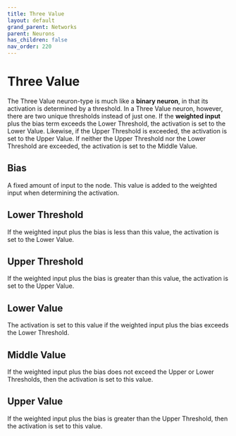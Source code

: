 ```yaml
---
title: Three Value
layout: default
grand_parent: Networks
parent: Neurons
has_children: false
nav_order: 220
---
```


# Three Value

The Three Value neuron-type is much like a **binary neuron**, in that its activation is determined by a threshold. In a Three Value neuron, however, there are two unique thresholds instead of just one. If the **weighted input** plus the bias term exceeds the Lower Threshold, the activation is set to the Lower Value. Likewise, if the Upper Threshold is exceeded, the activation is set to the Upper Value. If neither the Upper Threshold nor the Lower Threshold are exceeded, the activation is set to the Middle Value.

## Bias

A fixed amount of input to the node. This value is added to the weighted input when determining the activation.

## Lower Threshold

If the weighted input plus the bias is less than this value, the activation is set to the Lower Value.

## Upper Threshold

If the weighted input plus the bias is greater than this value, the activation is set to the Upper Value.

## Lower Value

The activation is set to this value if the weighted input plus the bias exceeds the Lower Threshold.

## Middle Value

If the weighted input plus the bias does not exceed the Upper or Lower Thresholds, then the activation is set to this value.

## Upper Value

If the weighted input plus the bias is greater than the Upper Threshold, then the activation is set to this value.